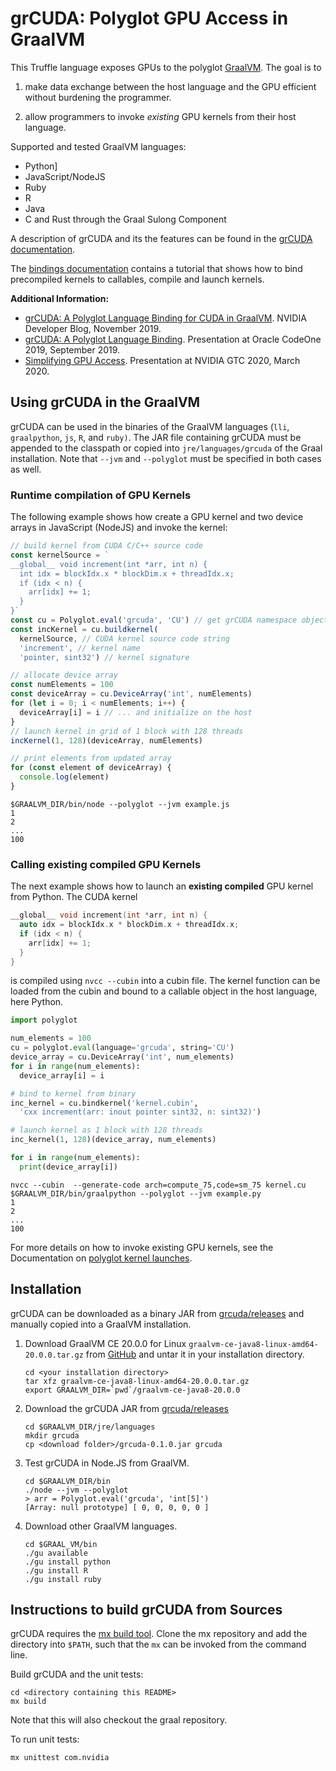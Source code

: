 # grCUDA: Polyglot GPU Access in GraalVM

This Truffle language exposes GPUs to the polyglot [GraalVM](http://www.graalvm.org). The goal is to

1) make data exchange between the host language and the GPU efficient without burdening the programmer.

2) allow programmers to invoke _existing_ GPU kernels from their host language.

Supported and tested GraalVM languages:

- Python]
- JavaScript/NodeJS
- Ruby
- R
- Java
- C and Rust through the Graal Sulong Component

A description of grCUDA and its the features can be found in the [grCUDA documentation](docs/grcuda.md).

The [bindings documentation](docs/bindings.md) contains a tutorial that shows
how to bind precompiled kernels to callables, compile and launch kernels.

**Additional Information:**

- [grCUDA: A Polyglot Language Binding for CUDA in GraalVM](https://devblogs.nvidia.com/grcuda-a-polyglot-language-binding-for-cuda-in-graalvm/). NVIDIA Developer Blog,
  November 2019.
- [grCUDA: A Polyglot Language Binding](https://youtu.be/_lI6ubnG9FY). Presentation at Oracle CodeOne 2019, September 2019.
- [Simplifying GPU Access](https://developer.nvidia.com/gtc/2020/video/s21269-vid). Presentation at NVIDIA GTC 2020, March 2020.

## Using grCUDA in the GraalVM

grCUDA can be used in the binaries of the GraalVM languages (`lli`, `graalpython`,
`js`, `R`, and `ruby)`. The JAR file containing grCUDA must be appended to the classpath
or copied into `jre/languages/grcuda` of the Graal installation. Note that `--jvm`
and `--polyglot` must be specified in both cases as well.

### Runtime compilation of GPU Kernels

The following example shows how create a GPU kernel and two device arrays
in JavaScript (NodeJS) and invoke the kernel:

```JavaScript
// build kernel from CUDA C/C++ source code
const kernelSource = `
__global__ void increment(int *arr, int n) {
  int idx = blockIdx.x * blockDim.x + threadIdx.x;
  if (idx < n) {
    arr[idx] += 1;
  }
}`
const cu = Polyglot.eval('grcuda', 'CU') // get grCUDA namespace object
const incKernel = cu.buildkernel(
  kernelSource, // CUDA kernel source code string
  'increment', // kernel name
  'pointer, sint32') // kernel signature

// allocate device array
const numElements = 100
const deviceArray = cu.DeviceArray('int', numElements)
for (let i = 0; i < numElements; i++) {
  deviceArray[i] = i // ... and initialize on the host
}
// launch kernel in grid of 1 block with 128 threads
incKernel(1, 128)(deviceArray, numElements)

// print elements from updated array
for (const element of deviceArray) {
  console.log(element)
}
```

```console
$GRAALVM_DIR/bin/node --polyglot --jvm example.js
1
2
...
100
```

### Calling existing compiled GPU Kernels

The next example shows how to launch an __existing compiled__ GPU kernel from Python.
The CUDA kernel

```C
__global__ void increment(int *arr, int n) {
  auto idx = blockIdx.x * blockDim.x + threadIdx.x;
  if (idx < n) {
    arr[idx] += 1;
  }
}
```

is compiled using `nvcc --cubin` into a cubin file. The kernel function can be loaded from the cubin and bound to a callable object in the host language, here Python.

```Python
import polyglot

num_elements = 100
cu = polyglot.eval(language='grcuda', string='CU')
device_array = cu.DeviceArray('int', num_elements)
for i in range(num_elements):
  device_array[i] = i

# bind to kernel from binary
inc_kernel = cu.bindkernel('kernel.cubin',
  'cxx increment(arr: inout pointer sint32, n: sint32)')

# launch kernel as 1 block with 128 threads
inc_kernel(1, 128)(device_array, num_elements)

for i in range(num_elements):
  print(device_array[i])
```

```console
nvcc --cubin  --generate-code arch=compute_75,code=sm_75 kernel.cu
$GRAALVM_DIR/bin/graalpython --polyglot --jvm example.py
1
2
...
100
```

For more details on how to invoke existing GPU kernels, see the
Documentation on [polyglot kernel launches](docs/launchkernel.md).

## Installation

grCUDA can be downloaded as a binary JAR from [grcuda/releases](https://github.com/NVIDIA/grcuda/releases) and manually copied into a GraalVM installation.

1. Download GraalVM CE 20.0.0 for Linux `graalvm-ce-java8-linux-amd64-20.0.0.tar.gz`
   from [GitHub](https://github.com/oracle/graal/releases) and untar it in your
   installation directory.

   ```console
   cd <your installation directory>
   tar xfz graalvm-ce-java8-linux-amd64-20.0.0.tar.gz
   export GRAALVM_DIR=`pwd`/graalvm-ce-java8-20.0.0
   ```

2. Download the grCUDA JAR from [grcuda/releases](https://github.com/NVIDIA/grcuda/releases)

   ```console
   cd $GRAALVM_DIR/jre/languages
   mkdir grcuda
   cp <download folder>/grcuda-0.1.0.jar grcuda
   ```

3. Test grCUDA in Node.JS from GraalVM.

   ```console
   cd $GRAALVM_DIR/bin
   ./node --jvm --polyglot
   > arr = Polyglot.eval('grcuda', 'int[5]')
   [Array: null prototype] [ 0, 0, 0, 0, 0 ]
   ```

4. Download other GraalVM languages.

   ```console
   cd $GRAAL_VM/bin
   ./gu available
   ./gu install python
   ./gu install R
   ./gu install ruby
   ```

## Instructions to build grCUDA from Sources

grCUDA requires the [mx build tool](https://github.com/graalvm/mx). Clone the mx
repository and add the directory into `$PATH`, such that the `mx` can be invoked from
the command line.

Build grCUDA and the unit tests:

```console
cd <directory containing this README>
mx build
```

Note that this will also checkout the graal repository.

To run unit tests:

```bash
mx unittest com.nvidia
```
